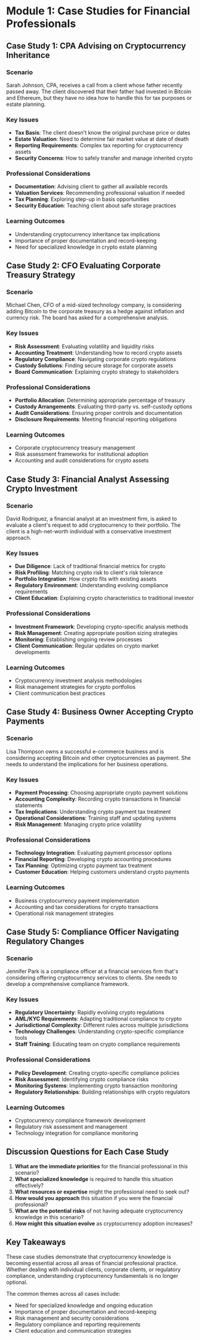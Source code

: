 # Module 1: Case Studies for Financial Professionals

## Case Study 1: CPA Advising on Cryptocurrency Inheritance

### Scenario
Sarah Johnson, CPA, receives a call from a client whose father recently passed away. The client discovered that their father had invested in Bitcoin and Ethereum, but they have no idea how to handle this for tax purposes or estate planning.

### Key Issues
- **Tax Basis**: The client doesn't know the original purchase price or dates
- **Estate Valuation**: Need to determine fair market value at date of death
- **Reporting Requirements**: Complex tax reporting for cryptocurrency assets
- **Security Concerns**: How to safely transfer and manage inherited crypto

### Professional Considerations
- **Documentation**: Advising client to gather all available records
- **Valuation Services**: Recommending professional valuation if needed
- **Tax Planning**: Exploring step-up in basis opportunities
- **Security Education**: Teaching client about safe storage practices

### Learning Outcomes
- Understanding cryptocurrency inheritance tax implications
- Importance of proper documentation and record-keeping
- Need for specialized knowledge in crypto estate planning

## Case Study 2: CFO Evaluating Corporate Treasury Strategy

### Scenario
Michael Chen, CFO of a mid-sized technology company, is considering adding Bitcoin to the corporate treasury as a hedge against inflation and currency risk. The board has asked for a comprehensive analysis.

### Key Issues
- **Risk Assessment**: Evaluating volatility and liquidity risks
- **Accounting Treatment**: Understanding how to record crypto assets
- **Regulatory Compliance**: Navigating corporate crypto regulations
- **Custody Solutions**: Finding secure storage for corporate assets
- **Board Communication**: Explaining crypto strategy to stakeholders

### Professional Considerations
- **Portfolio Allocation**: Determining appropriate percentage of treasury
- **Custody Arrangements**: Evaluating third-party vs. self-custody options
- **Audit Considerations**: Ensuring proper controls and documentation
- **Disclosure Requirements**: Meeting financial reporting obligations

### Learning Outcomes
- Corporate cryptocurrency treasury management
- Risk assessment frameworks for institutional adoption
- Accounting and audit considerations for crypto assets

## Case Study 3: Financial Analyst Assessing Crypto Investment

### Scenario
David Rodriguez, a financial analyst at an investment firm, is asked to evaluate a client's request to add cryptocurrency to their portfolio. The client is a high-net-worth individual with a conservative investment approach.

### Key Issues
- **Due Diligence**: Lack of traditional financial metrics for crypto
- **Risk Profiling**: Matching crypto risk to client's risk tolerance
- **Portfolio Integration**: How crypto fits with existing assets
- **Regulatory Environment**: Understanding evolving compliance requirements
- **Client Education**: Explaining crypto characteristics to traditional investor

### Professional Considerations
- **Investment Framework**: Developing crypto-specific analysis methods
- **Risk Management**: Creating appropriate position sizing strategies
- **Monitoring**: Establishing ongoing review processes
- **Client Communication**: Regular updates on crypto market developments

### Learning Outcomes
- Cryptocurrency investment analysis methodologies
- Risk management strategies for crypto portfolios
- Client communication best practices

## Case Study 4: Business Owner Accepting Crypto Payments

### Scenario
Lisa Thompson owns a successful e-commerce business and is considering accepting Bitcoin and other cryptocurrencies as payment. She needs to understand the implications for her business operations.

### Key Issues
- **Payment Processing**: Choosing appropriate crypto payment solutions
- **Accounting Complexity**: Recording crypto transactions in financial statements
- **Tax Implications**: Understanding crypto payment tax treatment
- **Operational Considerations**: Training staff and updating systems
- **Risk Management**: Managing crypto price volatility

### Professional Considerations
- **Technology Integration**: Evaluating payment processor options
- **Financial Reporting**: Developing crypto accounting procedures
- **Tax Planning**: Optimizing crypto payment tax treatment
- **Customer Education**: Helping customers understand crypto payments

### Learning Outcomes
- Business cryptocurrency payment implementation
- Accounting and tax considerations for crypto transactions
- Operational risk management strategies

## Case Study 5: Compliance Officer Navigating Regulatory Changes

### Scenario
Jennifer Park is a compliance officer at a financial services firm that's considering offering cryptocurrency services to clients. She needs to develop a comprehensive compliance framework.

### Key Issues
- **Regulatory Uncertainty**: Rapidly evolving crypto regulations
- **AML/KYC Requirements**: Adapting traditional compliance to crypto
- **Jurisdictional Complexity**: Different rules across multiple jurisdictions
- **Technology Challenges**: Understanding crypto-specific compliance tools
- **Staff Training**: Educating team on crypto compliance requirements

### Professional Considerations
- **Policy Development**: Creating crypto-specific compliance policies
- **Risk Assessment**: Identifying crypto compliance risks
- **Monitoring Systems**: Implementing crypto transaction monitoring
- **Regulatory Relationships**: Building relationships with crypto regulators

### Learning Outcomes
- Cryptocurrency compliance framework development
- Regulatory risk assessment and management
- Technology integration for compliance monitoring

## Discussion Questions for Each Case Study

1. **What are the immediate priorities** for the financial professional in this scenario?
2. **What specialized knowledge** is required to handle this situation effectively?
3. **What resources or expertise** might the professional need to seek out?
4. **How would you approach** this situation if you were the financial professional?
5. **What are the potential risks** of not having adequate cryptocurrency knowledge in this scenario?
6. **How might this situation evolve** as cryptocurrency adoption increases?

## Key Takeaways

These case studies demonstrate that cryptocurrency knowledge is becoming essential across all areas of financial professional practice. Whether dealing with individual clients, corporate clients, or regulatory compliance, understanding cryptocurrency fundamentals is no longer optional.

The common themes across all cases include:
- Need for specialized knowledge and ongoing education
- Importance of proper documentation and record-keeping
- Risk management and security considerations
- Regulatory compliance and reporting requirements
- Client education and communication strategies 